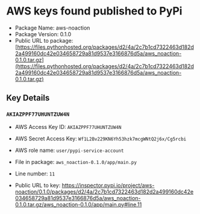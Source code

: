 # AWS keys found published to PyPi

* Package Name: aws-noaction
* Package Version: 0.1.0
* Public URL to package: [https://files.pythonhosted.org/packages/d2/4a/2c7b1cd7322463d182d2a499160dc42e034658729a81d9537e3166876d5a/aws_noaction-0.1.0.tar.gz](https://files.pythonhosted.org/packages/d2/4a/2c7b1cd7322463d182d2a499160dc42e034658729a81d9537e3166876d5a/aws_noaction-0.1.0.tar.gz)

## Key Details

### `AKIAZPPF77UHUNTZUW4N`

* AWS Access Key ID: `AKIAZPPF77UHUNTZUW4N`
* AWS Secret Access Key: `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` 
* AWS role name: `user/pypi-service-account`
* File in package: `aws_noaction-0.1.0/app/main.py`
* Line number: `11`

* Public URL to key: https://inspector.pypi.io/project/aws-noaction/0.1.0/packages/d2/4a/2c7b1cd7322463d182d2a499160dc42e034658729a81d9537e3166876d5a/aws_noaction-0.1.0.tar.gz/aws_noaction-0.1.0/app/main.py#line.11


